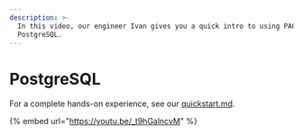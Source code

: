 ```yaml
---
description: >-
  In this video, our engineer Ivan gives you a quick intro to using PACE with
  PostgreSQL.
---
```


# PostgreSQL

For a complete hands-on experience, see our [quickstart.md](../pace-server/getting-started/quickstart.md "mention").

{% embed url="https://youtu.be/_t9hGalncvM" %}
